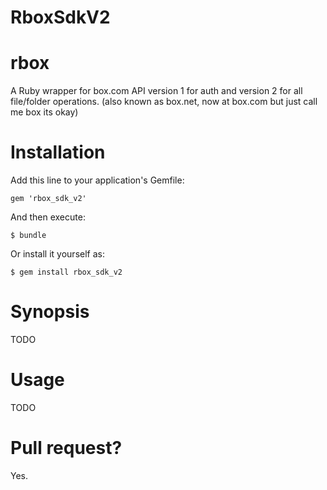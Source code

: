 # RboxSdkV2

rbox
====

A Ruby wrapper for box.com API version 1 for auth and version 2 for all file/folder operations.
(also known as box.net, now at box.com but just call me box its okay)

Installation
========

Add this line to your application's Gemfile:

    gem 'rbox_sdk_v2'

And then execute:

    $ bundle

Or install it yourself as:

    $ gem install rbox_sdk_v2

Synopsis
========
TODO

Usage
========
TODO

Pull request?
=============

Yes.
